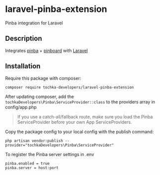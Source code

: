# laravel-pinba-extension
Pinba integration for Laravel
## Description

Integrates [pinba](http://pinba.org/ "Pinba site") + [pinboard](https://intaro.github.io/pinboard/) with [Laravel](https://laravel.com "Laravel site")


## Installation

Require this package with composer:

    composer require tochka-developers/laravel-pinba-extension

After updating composer, add the `tochkaDevelopers\Pinba\ServiceProvider::class` to the providers array in config/app.php

> If you use a catch-all/fallback route, make sure you load the Pinba ServiceProvider before your own App ServiceProviders.

Copy the package config to your local config with the publish command:

    php artisan vendor:publish --provider="tochkaDevelopers\Pinba\ServiceProvider"
    
To register the Pinba server settings in .env    

    pinba.enabled = true
    pinba.server = host:port